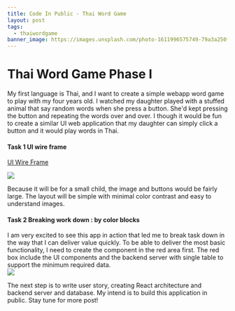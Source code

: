 ```yaml
---
title: Code In Public - Thai Word Game
layout: post
tags:
  - thaiwordgame
banner_image: https://images.unsplash.com/photo-1611996575749-79a3a250f948?ixlib=rb-4.0.3&ixid=MnwxMjA3fDB8MHxwaG90by1wYWdlfHx8fGVufDB8fHx8&auto=format&fit=crop&w=1770&q=80
---
```


# Thai Word Game Phase I

My first language is Thai, and I want to create a simple webapp word game to play with my four years old. I watched my daughter played with a stuffed animal that say random words when she press a button. She'd kept pressing the button and repeating the words over and over. I though it would be fun to create a similar UI web application that my daughter can simply click a button and it would play words in Thai.

#### Task 1 UI wire frame

[UI Wire Frame](https://excalidraw.com/#json=SOM85H-29YGUNFU6atZI6,AfqFty9PlsO5-V41baM6qA)

<img class="blog-img" src="../../../asset/ThInitWireFrame.png">

Because it will be for a small child, the image and buttons would be fairly large. The layout will be simple with minimal color contrast and easy to understand images.

#### Task 2 Breaking work down : by color blocks

I am very excited to see this app in action that led me to break task down in the way that I can deliver value quickly. To be able to deliver the most basic functionality, I need to create the component in the red area first. The red box include the UI components and the backend server with single table to support the minimum required data.  
<img class="blog-img" src='../../../asset/ThWorkBreakDown.png'>

The next step is to write user story, creating React architecture and backend server and database. My intend is to build this application in public. Stay tune for more post!
